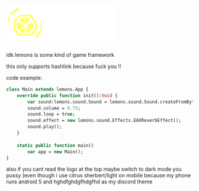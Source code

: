# <img src="art/tmpLogoWithText.png"/>

idk lemons is some kind of game framework

this only supports hashlink because fuck you !!

code example:

```haxe
class Main extends lemons.App {
    override public function init():Void {
        var sound:lemons.sound.Sound = lemons.sound.Sound.createFromBytes(File.getBytes('D:\\dither me up.wav'));
        sound.volume = 0.75;
        sound.loop = true;
        sound.effect = new lemons.sound.Effects.EAXReverbEffect();
        sound.play();
    }

    static public function main()
        var app = new Main();
}
```

also if you cant read the logo at the top maybe switch to dark mode you pussy (even though i use citrus sherbert/light on mobile because my phone runs android 5 and hghdfghdgfhdgfhd as my discord theme
